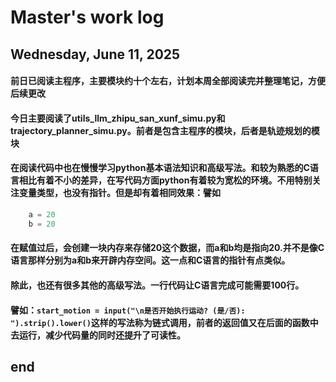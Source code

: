 # Master's work log
## Wednesday, June 11, 2025

#### 前日已阅读主程序，主要模块约十个左右，计划本周全部阅读完并整理笔记，方便后续更改
#### 今日主要阅读了utils_llm_zhipu_san_xunf_simu.py和  trajectory_planner_simu.py。前者是包含主程序的模块，后者是轨迹规划的模块
#### 在阅读代码中也在慢慢学习python基本语法知识和高级写法。和较为熟悉的C语言相比有着不小的差异，在写代码方面python有着较为宽松的环境。不用特别关注变量类型，也没有指针。但是却有着相同效果：譬如
```python
	a = 20
	b = 20
```
#### 在赋值过后，会创建一块内存来存储20这个数据，而a和b均是指向20.并不是像C语言那样分别为a和b来开辟内存空间。这一点和C语言的指针有点类似。
#### 除此，也还有很多其他的高级写法。一行代码让C语言完成可能需要100行。
#### 譬如：`start_motion = input("\n是否开始执行运动? (是/否): ").strip().lower()`这样的写法称为链式调用，前者的返回值又在后面的函数中去运行，减少代码量的同时还提升了可读性。


## end
